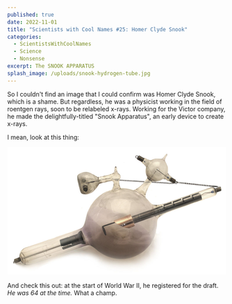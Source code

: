 ```yaml
---
published: true
date: 2022-11-01
title: "Scientists with Cool Names #25: Homer Clyde Snook"
categories:
  - ScientistsWithCoolNames
  - Science
  - Nonsense
excerpt: The SNOOK APPARATUS
splash_image: /uploads/snook-hydrogen-tube.jpg
---
```

So I couldn't find an image that I could confirm was Homer Clyde Snook, which is a shame. But regardless, he was a physicist working in the field of roentgen rays, soon to be relabeled x-rays. Working for the Victor company, he made the delightfully-titled "Snook Apparatus", an early device to create x-rays.

I mean, look at this thing:

![](/uploads/snook-hydrogen-tube.jpg)

And check this out: at the start of World War II, he registered for the draft. _He was 64 at the time._ What a champ.